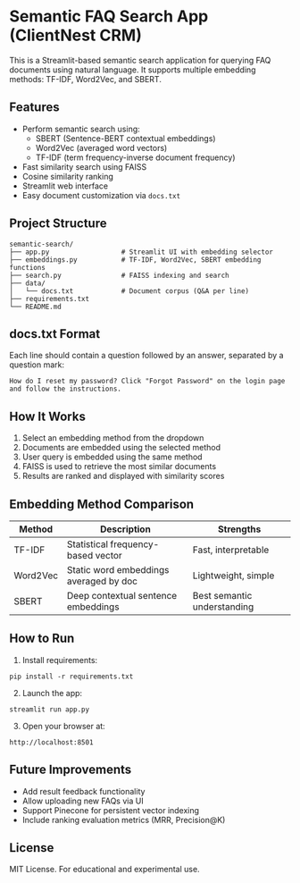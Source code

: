 
# Semantic FAQ Search App (ClientNest CRM)

This is a Streamlit-based semantic search application for querying FAQ documents using natural language. It supports multiple embedding methods: TF-IDF, Word2Vec, and SBERT.

## Features

- Perform semantic search using:
  - SBERT (Sentence-BERT contextual embeddings)
  - Word2Vec (averaged word vectors)
  - TF-IDF (term frequency-inverse document frequency)
- Fast similarity search using FAISS
- Cosine similarity ranking
- Streamlit web interface
- Easy document customization via `docs.txt`

## Project Structure

```
semantic-search/
├── app.py                  # Streamlit UI with embedding selector
├── embeddings.py           # TF-IDF, Word2Vec, SBERT embedding functions
├── search.py               # FAISS indexing and search
├── data/
│   └── docs.txt            # Document corpus (Q&A per line)
├── requirements.txt
└── README.md
```

## docs.txt Format

Each line should contain a question followed by an answer, separated by a question mark:

```
How do I reset my password? Click "Forgot Password" on the login page and follow the instructions.
```

## How It Works

1. Select an embedding method from the dropdown
2. Documents are embedded using the selected method
3. User query is embedded using the same method
4. FAISS is used to retrieve the most similar documents
5. Results are ranked and displayed with similarity scores

## Embedding Method Comparison

| Method    | Description                               | Strengths                    |
|-----------|-------------------------------------------|------------------------------|
| TF-IDF    | Statistical frequency-based vector        | Fast, interpretable          |
| Word2Vec  | Static word embeddings averaged by doc    | Lightweight, simple          |
| SBERT     | Deep contextual sentence embeddings       | Best semantic understanding  |

## How to Run

1. Install requirements:

```
pip install -r requirements.txt
```

2. Launch the app:

```
streamlit run app.py
```

3. Open your browser at:

```
http://localhost:8501
```

## Future Improvements

- Add result feedback functionality
- Allow uploading new FAQs via UI
- Support Pinecone for persistent vector indexing
- Include ranking evaluation metrics (MRR, Precision@K)

## License

MIT License. For educational and experimental use.
